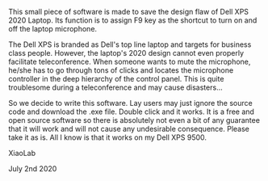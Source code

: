This small piece of software is made to save the design flaw of Dell XPS 2020 Laptop. Its function is to assign F9 key as the shortcut to turn on and off the laptop microphone.

The Dell XPS is branded as Dell's top line laptop and targets for business class people. However, the laptop's 2020 design cannot even properly facilitate teleconference. When someone wants to mute the microphone, he/she has to go through tons of clicks and locates the microphone controller in the deep hierarchy of the control panel. This is quite troublesome during a teleconference and may cause disasters...

So we decide to write this software. Lay users may just ignore the source code and download the .exe file. Double click and it works. It is a free and open source software so there is absolutely not even a bit of any guarantee that it will work and will not cause any undesirable consequence. Please take it as is. All I know is that it works on my Dell XPS 9500.

XiaoLab

July 2nd 2020
